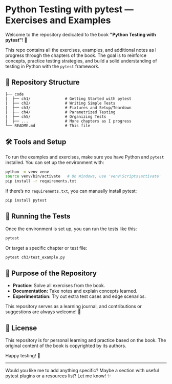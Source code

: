 # Python Testing with pytest — Exercises and Examples

Welcome to the repository dedicated to the book **"Python Testing with pytest"**! 📘

This repo contains all the exercises, examples, and additional notes as I progress through the chapters of the book. The goal is to reinforce concepts, practice testing strategies, and build a solid understanding of testing in Python with the `pytest` framework.

## 📂 Repository Structure

```
├── code
|  ├── ch1/               # Getting Started with pytest
|  ├── ch2/               # Writing Simple Tests
|  ├── ch3/               # Fixtures and Setup/Teardown
|  ├── ch4/               # Parametrized Testing
|  ├── ch5/               # Organizing Tests
|  ├── ...                # More chapters as I progress
└── README.md             # This file
```

## 🛠️ Tools and Setup

To run the examples and exercises, make sure you have Python and `pytest` installed. You can set up the environment with:

```sh
python -m venv venv
source venv/bin/activate   # On Windows, use 'venv\Scripts\activate'
pip install -r requirements.txt
```

If there’s no `requirements.txt`, you can manually install pytest:

```sh
pip install pytest
```

## 🚀 Running the Tests

Once the environment is set up, you can run the tests like this:

```sh
pytest
```

Or target a specific chapter or test file:

```sh
pytest ch3/test_example.py
```

## 📖 Purpose of the Repository

- **Practice:** Solve all exercises from the book.
- **Documentation:** Take notes and explain concepts learned.
- **Experimentation:** Try out extra test cases and edge scenarios.

This repository serves as a learning journal, and contributions or suggestions are always welcome! 🎯

## 📝 License

This repository is for personal learning and practice based on the book. The original content of the book is copyrighted by its authors.

Happy testing! 🚀

---

Would you like me to add anything specific? Maybe a section with useful pytest plugins or a resources list? Let me know! ✨
